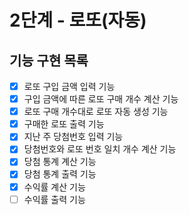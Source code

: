 # 2단계 - 로또(자동)

## 기능 구현 목록
* [X] 로또 구입 금액 입력 기능
* [X] 구입 금액에 따른 로또 구매 개수 계산 기능
* [X] 로또 구매 개수대로 로또 자동 생성 기능
* [X] 구매한 로또 출력 기능
* [X] 지난 주 당첨번호 입력 기능
* [X] 당첨번호와 로또 번호 일치 개수 계산 기능
* [X] 당첨 통계 계산 기능
* [X] 당첨 통계 출력 기능
* [X] 수익률 계산 기능
* [ ] 수익률 출력 기능 

